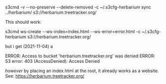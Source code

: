 

s3cmd -v --no-preserve --delete-removed -c ~/.s3cfg-herbarium sync ../herbarium/ s3://herbarium.treetracker.org/

This should work:

s3cmd ws-create --ws-index=index.html --ws-error=error.html -c ~/.s3cfg-herbarium s3://herbarium.treetracker.org/

but i get (2021-11-04) a 

ERROR: Access to bucket 'herbarium.treetracker.org' was denied
ERROR: S3 error: 403 (AccessDenied): Access Denied

_however_ by placing an index.html at the root, it already works as a
website. See: https://herbarium.treetracker.org/

